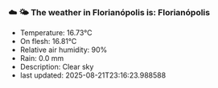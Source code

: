 ### ☁️ 🌤️  The weather in Florianópolis is: Florianópolis

- Temperature: 16.73°C
- On flesh: 16.81°C
- Relative air humidity: 90%
- Rain: 0.0 mm
- Description: Clear sky
- last updated: 2025-08-21T23:16:23.988588

